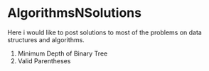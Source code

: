 # AlgorithmsNSolutions
Here i would like to post solutions to most of the problems on data structures and algorithms. 

1. Minimum Depth of Binary Tree
2. Valid Parentheses
